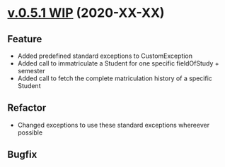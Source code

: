 # [v.0.5.1 WIP](https://github.com/upb-uc4/University-Credits-4.0/compare/v0.5.0...course-v0.5.1) (2020-XX-XX)
## Feature
 - Added predefined standard exceptions to CustomException
 - Added call to immatriculate a Student for one specific fieldOfStudy + semester
 - Added call to fetch the complete matriculation history of a specific Student
## Refactor
 - Changed exceptions to use these standard exceptions whereever possible
## Bugfix

